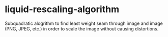 # liquid-rescaling-algorithm
Subquadratic alogrithm to find least weight seam through image and image (PNG, JPEG, etc.) in order to scale the image without causing distortions.
